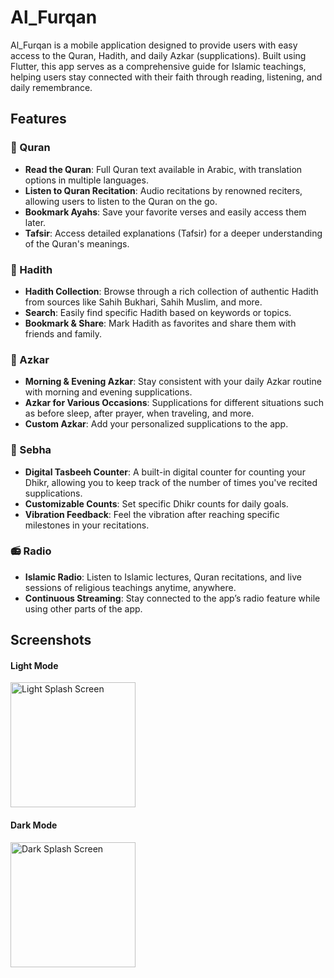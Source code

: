 # Al_Furqan

Al_Furqan is a mobile application designed to provide users with easy access to the Quran, Hadith, and daily Azkar (supplications). Built using Flutter, this app serves as a comprehensive guide for Islamic teachings, helping users stay connected with their faith through reading, listening, and daily remembrance.

## Features

### 📖 Quran
- **Read the Quran**: Full Quran text available in Arabic, with translation options in multiple languages.
- **Listen to Quran Recitation**: Audio recitations by renowned reciters, allowing users to listen to the Quran on the go.
- **Bookmark Ayahs**: Save your favorite verses and easily access them later.
- **Tafsir**: Access detailed explanations (Tafsir) for a deeper understanding of the Quran's meanings.

### 📜 Hadith
- **Hadith Collection**: Browse through a rich collection of authentic Hadith from sources like Sahih Bukhari, Sahih Muslim, and more.
- **Search**: Easily find specific Hadith based on keywords or topics.
- **Bookmark & Share**: Mark Hadith as favorites and share them with friends and family.

### 🤲 Azkar
- **Morning & Evening Azkar**: Stay consistent with your daily Azkar routine with morning and evening supplications.
- **Azkar for Various Occasions**: Supplications for different situations such as before sleep, after prayer, when traveling, and more.
- **Custom Azkar**: Add your personalized supplications to the app.

### 📿 Sebha
- **Digital Tasbeeh Counter**: A built-in digital counter for counting your Dhikr, allowing you to keep track of the number of times you've recited supplications.
- **Customizable Counts**: Set specific Dhikr counts for daily goals.
- **Vibration Feedback**: Feel the vibration after reaching specific milestones in your recitations.

### 📻 Radio
- **Islamic Radio**: Listen to Islamic lectures, Quran recitations, and live sessions of religious teachings anytime, anywhere.
- **Continuous Streaming**: Stay connected to the app’s radio feature while using other parts of the app.

## Screenshots

  #### Light Mode
  <img src="https://github.com/user-attachments/assets/a0d00357-847e-403a-bcac-634c33c3f708" alt="Light Splash Screen" width="200" />
  

  #### Dark Mode
  <img src="https://github.com/user-attachments/assets/33bd1787-0374-482f-abb2-99d161c19bf9" alt="Dark Splash Screen" width="200" />
  
